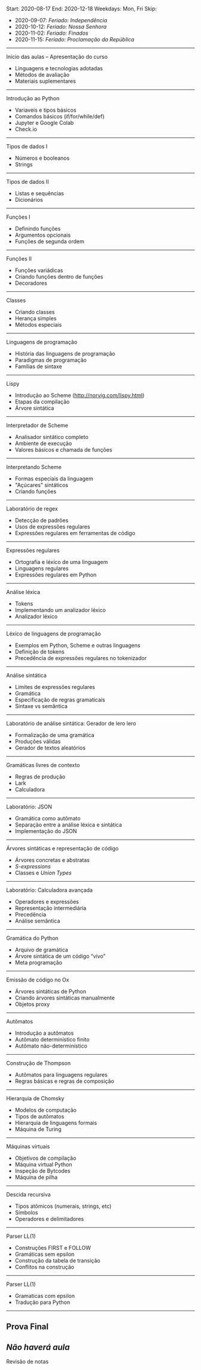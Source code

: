 Start: 2020-08-17
End: 2020-12-18
Weekdays: Mon, Fri
Skip:
- 2020-09-07: *Feriado: Independência*
- 2020-10-12: *Feriado: Nossa Senhora*
- 2020-11-02: *Feriado: Finados*
- 2020-11-15: *Feriado: Proclamação da República*

----------------------------------------------------------
Início das aulas – Apresentação do curso

* Linguagens e tecnologias adotadas
* Métodos de avaliação
* Materiais suplementares
----------------------------------------------------------
Introdução ao Python

* Variaveis e tipos básicos
* Comandos básicos (if/for/while/def)
* Jupyter e Google Colab
* Check.io
----------------------------------------------------------
Tipos de dados I

* Números e booleanos
* Strings
----------------------------------------------------------
Tipos de dados II

* Listas e sequências
* Dicionários
----------------------------------------------------------
Funções I

* Definindo funções
* Argumentos opcionais
* Funções de segunda ordem
----------------------------------------------------------
Funções II

* Funções variádicas
* Criando funções dentro de funções
* Decoradores
----------------------------------------------------------
Classes

* Criando classes
* Herança simples
* Métodos especiais
----------------------------------------------------------
Linguagens de programação

* História das linguagens de programação
* Paradigmas de programação
* Famílias de sintaxe
----------------------------------------------------------
Lispy

* Introdução ao Scheme (http://norvig.com/lispy.html)
* Etapas da compilação
* Árvore sintática
----------------------------------------------------------
Interpretador de Scheme

* Analisador sintático completo
* Ambiente de execução
* Valores básicos e chamada de funções
----------------------------------------------------------
Interpretando Scheme

* Formas especiais da linguagem
* "Açúcares" sintáticos
* Criando funções
----------------------------------------------------------
Laboratório de regex

* Detecção de padrões
* Usos de expressões regulares
* Expressões regulares em ferramentas de código
----------------------------------------------------------
Expressões regulares

* Ortografia e léxico de uma linguagem
* Linguagens regulares
* Expressões regulares em Python
----------------------------------------------------------
Análise léxica

* Tokens
* Implementando um analizador léxico
* Analizador léxico
----------------------------------------------------------
Léxico de linguagens de programação

* Exemplos em Python, Scheme e outras linguagens
* Definição de tokens
* Precedência de expressões regulares no tokenizador
----------------------------------------------------------
Análise sintática

* Limites de expressões regulares
* Gramática
* Especificação de regras gramaticais
* Sintaxe vs semântica
----------------------------------------------------------
Laboratório de análise sintática: Gerador de lero lero

* Formalização de uma gramática
* Produções válidas
* Gerador de textos aleatórios
----------------------------------------------------------
Gramáticas livres de contexto

* Regras de produção
* Lark
* Calculadora
----------------------------------------------------------
Laboratório: JSON

* Gramática como autômato
* Separação entre a análise léxica e sintática
* Implementação do JSON
----------------------------------------------------------
Árvores sintáticas e representação de código

* Árvores concretas e abstratas
* *S-expressions*
* Classes e *Union Types*
----------------------------------------------------------
Laboratório: Calculadora avançada

* Operadores e expressões
* Representação intermediária
* Precedência
* Análise semântica
----------------------------------------------------------
Gramática do Python

* Arquivo de gramática
* Árvore sintática de um código “vivo”
* Meta programação
----------------------------------------------------------
Emissão de código no Ox

* Árvores sintáticas de Python
* Criando árvores sintáticas manualmente
* Objetos proxy
----------------------------------------------------------
Autômatos

* Introdução a autômatos
* Autômato determinístico finito
* Autômato não-determinístico
----------------------------------------------------------
Construção de Thompson

* Autômatos para linguagens regulares
* Regras básicas e regras de composição
----------------------------------------------------------
Hierarquia de Chomsky

* Modelos de computação
* Tipos de autômatos
* Hierarquia de linguagens formais
* Máquina de Turing
----------------------------------------------------------
Máquinas virtuais

* Objetivos de compilação
* Máquina virtual Python
* Inspeção de Bytcodes
* Máquina de pilha
----------------------------------------------------------
Descida recursiva

* Tipos atômicos (numerais, strings, etc)
* Símbolos
* Operadores e delimitadores
----------------------------------------------------------
Parser LL(1)

* Construções FIRST e FOLLOW
* Gramáticas sem epsilon
* Construção da tabela de transição
* Conflitos na construção
----------------------------------------------------------
Parser LL(1)

* Gramaticas com epsilon
* Tradução para Python
----------------------------------------------------------
Prova Final
----------------------------------------------------------
*Não haverá aula*
----------------------------------------------------------
Revisão de notas